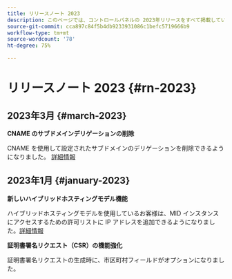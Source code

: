 ```yaml
---
title: リリースノート 2023
description: このページでは、コントロールパネルの 2023年リリースをすべて掲載しています。
source-git-commit: cca897c84f5b4db9233931086c1befc5719666b9
workflow-type: tm+mt
source-wordcount: '78'
ht-degree: 75%

---
```


# リリースノート 2023 {#rn-2023}

## 2023年3月 {#march-2023}

**CNAME のサブドメインデリゲーションの削除**

CNAME を使用して設定されたサブドメインのデリゲーションを削除できるようになりました。 [詳細情報](../subdomains-certificates/using/remove-delegated-subdomains.md)

## 2023年1月 {#january-2023}

**新しいハイブリッドホスティングモデル機能**

ハイブリッドホスティングモデルを使用しているお客様は、MID インスタンスにアクセスするための許可リストに IP アドレスを追加できるようになりました。[詳細情報](../instances-settings/using/ip-allow-listing-instance-access.md)

**証明書署名リクエスト（CSR）の機能強化**

証明書署名リクエストの生成時に、市区町村フィールドがオプションになりました。
